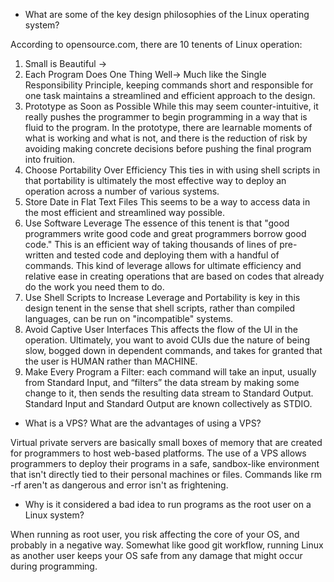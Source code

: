 * What are some of the key design philosophies of the Linux operating system?

According to opensource.com, there are 10 tenents of Linux operation:

1. Small is Beautiful ->
2. Each Program Does One Thing Well->
Much like the Single Responsibility Principle, 
keeping commands short and responsible for one task maintains a streamlined and efficient approach to the design. 
3. Prototype as Soon as Possible
While this may seem counter-intuitive, it really pushes the programmer to begin programming in a way that is fluid to the program. In the prototype, there are learnable moments of what is working and what is not, and there is the reduction of risk by avoiding making concrete decisions before pushing the final program into fruition. 
4. Choose Portability Over Efficiency
This ties in with using shell scripts in that portability is ultimately the most effective way to deploy an operation across a number of various systems. 
5. Store Date in Flat Text Files
This seems to be a way to access data in the most efficient and streamlined way possible. 
6. Use Software Leverage
The essence of this tenent is that "good programmers write good code and great programmers borrow good code." This is an efficient way of taking thousands of lines of pre-written and tested code and deploying them with a handful of commands. This kind of leverage allows for ultimate efficiency and relative ease in creating operations that are based on codes that already do the work you need them to do. 
7. Use Shell Scripts to Increase Leverage and Portability is key in this design tenent in the sense that shell scripts, rather than compiled languages, can be run on "incompatible" systems.
8. Avoid Captive User Interfaces
This affects the flow of the UI in the operation. Ultimately, you want to avoid CUIs due the nature of being slow, bogged down in dependent commands, and takes for granted that the user is HUMAN rather than MACHINE. 
9. Make Every Program a Filter: each command will take an input, usually from Standard Input, and “filters” the data stream by making some change to it, then sends the resulting data stream to Standard Output. Standard Input and Standard Output are known collectively as STDIO.

* What is a VPS? What are the advantages of using a VPS?

Virtual private servers are basically small boxes of memory that are created for programmers to host web-based platforms. The use of a VPS allows programmers to deploy their programs in a safe, sandbox-like environment that isn't directly tied to their personal machines or files. Commands like rm -rf aren't as dangerous and error isn't as frightening. 

* Why is it considered a bad idea to run programs as the root user on a Linux system?

When running as root user, you risk affecting the core of your OS, and probably in a negative way. Somewhat like good git workflow, running Linux as another user keeps your OS safe from any damage that might occur during programming. 

